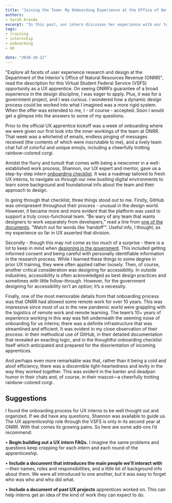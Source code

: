 ```yaml
---
title: "Joining the Team: My Onboarding Experience at the Office of Natural Resources Revenue"
authors:
- Sarah Aranda
excerpt: "In this post, our intern discusses her experience with our team's onboarding process and takeaways from her experience."
tags:
- training
- internship
- onboarding
- UX

date: "2020-10-22"
---
```


"Explore all facets of user experience research and design at the Department of the Interior's Office of Natural Resources Revenue (ONRR)", read the description for this Virtual Student Federal Service (VSFS) opportunity as a UX apprentice.   On seeing ONRR’s guarantee of a broad experience in the design discipline, I was eager to apply.  Plus, it was for a government project, and I was curious.  I wondered how a dynamic design process could be worked into what I imagined was a more rigid system. When the offer was extended to me, I - of course - accepted.  Soon I would get a glimpse into the answers to some of my questions.

Prior to the official UX apprentice kickoff was a week of onboarding where we were given our first look into the inner workings of the team at ONRR.  That week was a whirlwind of emails, endless pinging of messages received (the contents of which were inscrutable to me), and a lively team chat full of colorful and unique emojis, including a cheerfully trotting rainbow-colored corgi.

Amidst the flurry and tumult that comes with being a newcomer in a well-established work process, Shannon, our UX expert and mentor, gave us a step-by-step intern [onboarding checklist]( https://github.com/ONRR/nrrd/wiki/Onboarding-checklist).  It was a roadmap tailored to fresh UX interns, to navigate us through our new bustling digital environments to learn some background and foundational info about the team and their approach to design.

In going through that checklist, three things stood out to me.  Firstly, GitHub was omnipresent throughout their process - unusual in the design world.  However, it became more and more evident that the platform was used to support a truly cross-functional team.  “Be wary of any team that wants designers to work separately from developers,” read a line from [one of the documents](https://github.com/ONRR/nrrd/wiki/Little-rules-for-designing-with-data).  “Watch out for words like ‘handoff’”.  Useful info, I thought, as my experience so far in UX asserted that division.

Secondly - though this may not come as too much of a surprise - there is a lot to keep in mind when [designing in the government]( https://github.com/ONRR/nrrd/wiki/What-you-need-to-know-about-doing-design-and-research-in-the-federal-government).  This included getting informed consent and being careful with personally identifiable information in the research process.  While I learned these things to some degree in prior UX training, they were often applied rather loosely.  Then, of course, another critical consideration was designing for accessibility.  In outside industries, accessibility is often acknowledged as best design practices and sometimes with little follow-through. However, for the government designing for accessibility isn’t an option; it’s a necessity.

Finally, one of the most memorable details from that onboarding process was that ONRR  had allowed some remote work for over 10 years.  This was impressive since most of us in the new pandemic world were grappling with the logistics of remote work and remote learning.  The team’s 10+ years of experience working in this way was felt underneath the seeming noise of onboarding for us interns; there was a definite infrastructure that was streamlined and efficient.  It was evident in my close observation of their process: in their methodical use of GitHub, in their detailed documentation that revealed an exacting logic, and in the thoughtful onboarding checklist itself which anticipated and prepared for the disorientation of incoming apprentices.

And perhaps even more remarkable was that, rather than it being a cold and aloof efficiency, there was a discernible light-heartedness and levity in the way they worked together.  This was evident in the banter and deadpan humor in their chats and, of course, in their mascot—a cheerfully trotting rainbow-colored corgi.

## Suggestions
I found the onboarding process for UX interns to be well thought out and organized.  If we did have any questions, Shannon was available to guide us.  The UX apprenticeship role through the VSFS is only in its  second year at ONRR.  With that comes its growing pains.  So here are some add-ons I’d recommend:

•	**Begin building out a UX intern FAQs.**  I imagine the same problems and questions keep cropping for each intern and each round of the apprenticeship.

•	**Include a document that introduces the main people we’ll interact with**—their names, roles and responsibilities, and a little bit of background info about them.  We were all introduced to one another, but it was easy to forget who was who and who did what.

•	**Include a document of past UX projects**  apprentices worked on.  This can help interns get an idea of the kind of work they can expect to do.
